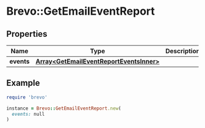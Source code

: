# Brevo::GetEmailEventReport

## Properties

| Name | Type | Description | Notes |
| ---- | ---- | ----------- | ----- |
| **events** | [**Array&lt;GetEmailEventReportEventsInner&gt;**](GetEmailEventReportEventsInner.md) |  | [optional] |

## Example

```ruby
require 'brevo'

instance = Brevo::GetEmailEventReport.new(
  events: null
)
```

